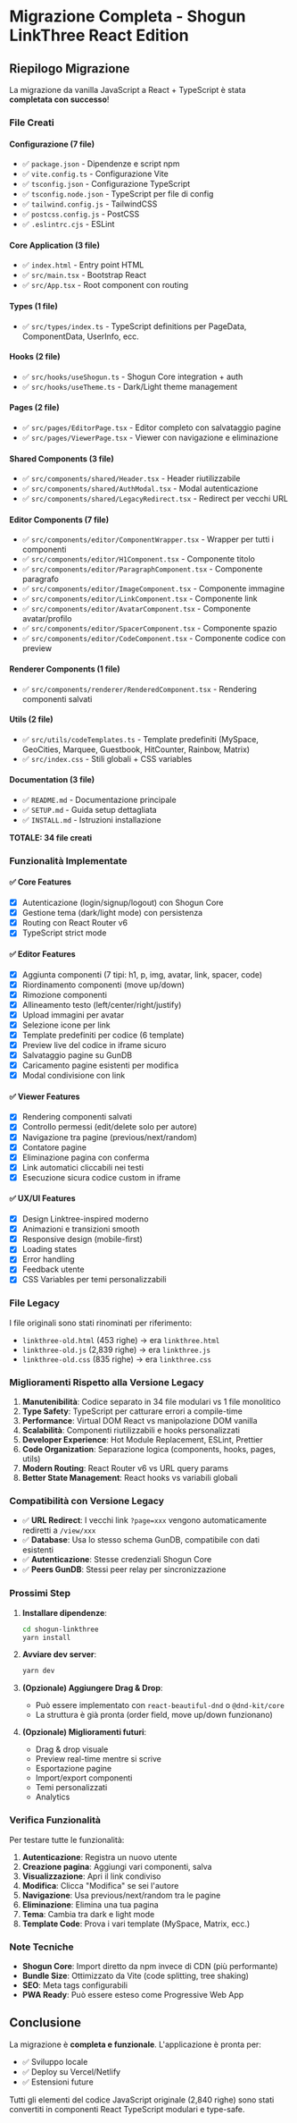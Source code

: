 # Migrazione Completa - Shogun LinkThree React Edition

## Riepilogo Migrazione

La migrazione da vanilla JavaScript a React + TypeScript è stata **completata con successo**!

### File Creati

#### Configurazione (7 file)
- ✅ `package.json` - Dipendenze e script npm
- ✅ `vite.config.ts` - Configurazione Vite
- ✅ `tsconfig.json` - Configurazione TypeScript
- ✅ `tsconfig.node.json` - TypeScript per file di config
- ✅ `tailwind.config.js` - TailwindCSS
- ✅ `postcss.config.js` - PostCSS
- ✅ `.eslintrc.cjs` - ESLint

#### Core Application (3 file)
- ✅ `index.html` - Entry point HTML
- ✅ `src/main.tsx` - Bootstrap React
- ✅ `src/App.tsx` - Root component con routing

#### Types (1 file)
- ✅ `src/types/index.ts` - TypeScript definitions per PageData, ComponentData, UserInfo, ecc.

#### Hooks (2 file)
- ✅ `src/hooks/useShogun.ts` - Shogun Core integration + auth
- ✅ `src/hooks/useTheme.ts` - Dark/Light theme management

#### Pages (2 file)
- ✅ `src/pages/EditorPage.tsx` - Editor completo con salvataggio pagine
- ✅ `src/pages/ViewerPage.tsx` - Viewer con navigazione e eliminazione

#### Shared Components (3 file)
- ✅ `src/components/shared/Header.tsx` - Header riutilizzabile
- ✅ `src/components/shared/AuthModal.tsx` - Modal autenticazione
- ✅ `src/components/shared/LegacyRedirect.tsx` - Redirect per vecchi URL

#### Editor Components (7 file)
- ✅ `src/components/editor/ComponentWrapper.tsx` - Wrapper per tutti i componenti
- ✅ `src/components/editor/H1Component.tsx` - Componente titolo
- ✅ `src/components/editor/ParagraphComponent.tsx` - Componente paragrafo
- ✅ `src/components/editor/ImageComponent.tsx` - Componente immagine
- ✅ `src/components/editor/LinkComponent.tsx` - Componente link
- ✅ `src/components/editor/AvatarComponent.tsx` - Componente avatar/profilo
- ✅ `src/components/editor/SpacerComponent.tsx` - Componente spazio
- ✅ `src/components/editor/CodeComponent.tsx` - Componente codice con preview

#### Renderer Components (1 file)
- ✅ `src/components/renderer/RenderedComponent.tsx` - Rendering componenti salvati

#### Utils (2 file)
- ✅ `src/utils/codeTemplates.ts` - Template predefiniti (MySpace, GeoCities, Marquee, Guestbook, HitCounter, Rainbow, Matrix)
- ✅ `src/index.css` - Stili globali + CSS variables

#### Documentation (3 file)
- ✅ `README.md` - Documentazione principale
- ✅ `SETUP.md` - Guida setup dettagliata
- ✅ `INSTALL.md` - Istruzioni installazione

**TOTALE: 34 file creati**

### Funzionalità Implementate

#### ✅ Core Features
- [x] Autenticazione (login/signup/logout) con Shogun Core
- [x] Gestione tema (dark/light mode) con persistenza
- [x] Routing con React Router v6
- [x] TypeScript strict mode

#### ✅ Editor Features
- [x] Aggiunta componenti (7 tipi: h1, p, img, avatar, link, spacer, code)
- [x] Riordinamento componenti (move up/down)
- [x] Rimozione componenti
- [x] Allineamento testo (left/center/right/justify)
- [x] Upload immagini per avatar
- [x] Selezione icone per link
- [x] Template predefiniti per codice (6 template)
- [x] Preview live del codice in iframe sicuro
- [x] Salvataggio pagine su GunDB
- [x] Caricamento pagine esistenti per modifica
- [x] Modal condivisione con link

#### ✅ Viewer Features  
- [x] Rendering componenti salvati
- [x] Controllo permessi (edit/delete solo per autore)
- [x] Navigazione tra pagine (previous/next/random)
- [x] Contatore pagine
- [x] Eliminazione pagina con conferma
- [x] Link automatici cliccabili nei testi
- [x] Esecuzione sicura codice custom in iframe

#### ✅ UX/UI Features
- [x] Design Linktree-inspired moderno
- [x] Animazioni e transizioni smooth
- [x] Responsive design (mobile-first)
- [x] Loading states
- [x] Error handling
- [x] Feedback utente
- [x] CSS Variables per temi personalizzabili

### File Legacy

I file originali sono stati rinominati per riferimento:
- `linkthree-old.html` (453 righe) → era `linkthree.html`
- `linkthree-old.js` (2,839 righe) → era `linkthree.js`
- `linkthree-old.css` (835 righe) → era `linkthree.css`

### Miglioramenti Rispetto alla Versione Legacy

1. **Manutenibilità**: Codice separato in 34 file modulari vs 1 file monolitico
2. **Type Safety**: TypeScript per catturare errori a compile-time
3. **Performance**: Virtual DOM React vs manipolazione DOM vanilla
4. **Scalabilità**: Componenti riutilizzabili e hooks personalizzati
5. **Developer Experience**: Hot Module Replacement, ESLint, Prettier
6. **Code Organization**: Separazione logica (components, hooks, pages, utils)
7. **Modern Routing**: React Router v6 vs URL query params
8. **Better State Management**: React hooks vs variabili globali

### Compatibilità con Versione Legacy

- ✅ **URL Redirect**: I vecchi link `?page=xxx` vengono automaticamente rediretti a `/view/xxx`
- ✅ **Database**: Usa lo stesso schema GunDB, compatibile con dati esistenti
- ✅ **Autenticazione**: Stesse credenziali Shogun Core
- ✅ **Peers GunDB**: Stessi peer relay per sincronizzazione

### Prossimi Step

1. **Installare dipendenze**:
   ```bash
   cd shogun-linkthree
   yarn install
   ```

2. **Avviare dev server**:
   ```bash
   yarn dev
   ```

3. **(Opzionale) Aggiungere Drag & Drop**:
   - Può essere implementato con `react-beautiful-dnd` o `@dnd-kit/core`
   - La struttura è già pronta (order field, move up/down funzionano)

4. **(Opzionale) Miglioramenti futuri**:
   - Drag & drop visuale
   - Preview real-time mentre si scrive
   - Esportazione pagine
   - Import/export componenti
   - Temi personalizzati
   - Analytics

### Verifica Funzionalità

Per testare tutte le funzionalità:

1. **Autenticazione**: Registra un nuovo utente
2. **Creazione pagina**: Aggiungi vari componenti, salva
3. **Visualizzazione**: Apri il link condiviso
4. **Modifica**: Clicca "Modifica" se sei l'autore
5. **Navigazione**: Usa previous/next/random tra le pagine
6. **Eliminazione**: Elimina una tua pagina
7. **Tema**: Cambia tra dark e light mode
8. **Template Code**: Prova i vari template (MySpace, Matrix, ecc.)

### Note Tecniche

- **Shogun Core**: Import diretto da npm invece di CDN (più performante)
- **Bundle Size**: Ottimizzato da Vite (code splitting, tree shaking)
- **SEO**: Meta tags configurabili
- **PWA Ready**: Può essere esteso come Progressive Web App

## Conclusione

La migrazione è **completa e funzionale**. L'applicazione è pronta per:
- ✅ Sviluppo locale
- ✅ Deploy su Vercel/Netlify
- ✅ Estensioni future

Tutti gli elementi del codice JavaScript originale (2,840 righe) sono stati convertiti in componenti React TypeScript modulari e type-safe.

